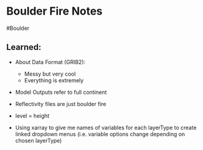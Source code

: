 # **Boulder Fire Notes**
#Boulder
## Learned:
* About Data Format (GRIB2):
	* Messy but very cool
	* Everything is extremely 

* Model Outputs refer to full continent
* Reflectivity files are just boulder fire
*  level = height
*  Using xarray to give me names of variables for each layerType to create linked dropdown menus (i.e. variable options change depending on chosen layerType)


